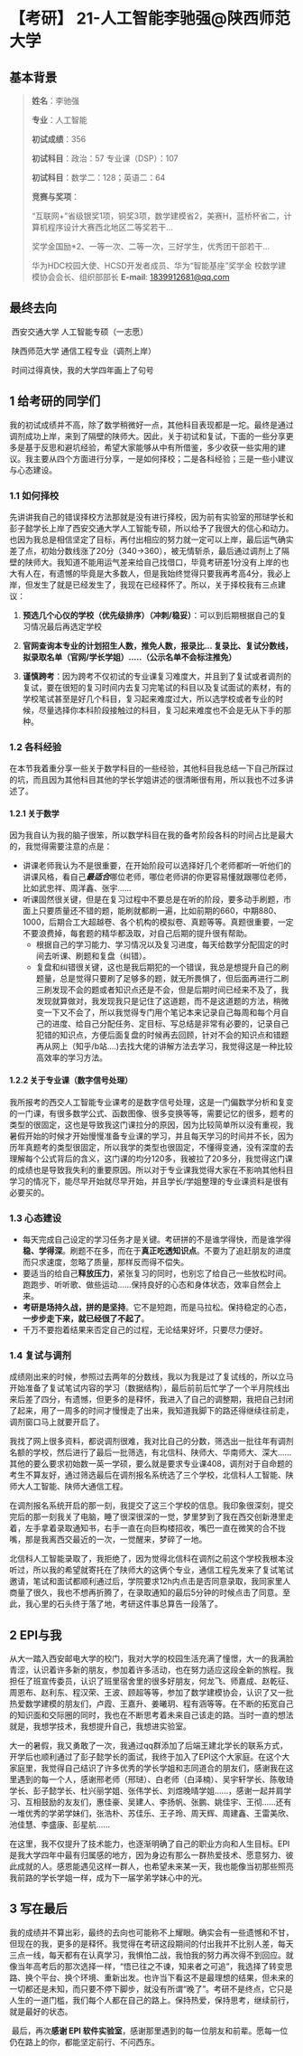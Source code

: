 # 【考研】 21-人工智能李驰强@陕西师范大学

## 基本背景

> **姓名**：李驰强
>
> **专业**：人工智能
>
> **初试成绩**：356
>
> **初试科目**：政治：57  专业课（DSP）：107
>
> **初试科目**：数学二：128；英语二：64
>
> **竞赛与奖项**：
>
> “互联网+”省级银奖1项，铜奖3项，数学建模省2，美赛H，蓝桥杯省二，计算机程序设计大赛西北地区二等奖若干...
>
> 奖学金国励*2、一等一次、二等一次，三好学生，优秀团干部若干...
>
> 华为HDC校园大使、HCSD开发者成员、华为“智能基座”奖学金
> 校数学建模协会会长、组织部部长
> **E-mail**: [1839912681@qq.com](mailto:1839912681@qq.com)

## 最终去向

​		西安交通大学 人工智能专硕（一志愿）

​		陕西师范大学 通信工程专业（调剂上岸）

​    时间过得真快，我的大学四年画上了句号

## 1 给考研的同学们

​		我的初试成绩并不高，除了数学稍微好一点，其他科目表现都是一坨。最终是通过调剂成功上岸，来到了隔壁的陕师大。因此，关于初试和复试，下面的一些分享更多是基于反思和避坑经验，希望大家能够从中有所借鉴，多少收获一些实用的建议。我主要从四个方面进行分享，一是如何择校；二是各科经验；三是一些小建议与心态建设。

### 1.1 如何择校

先讲讲我自己的错误择校方法那就是没有进行择校，因为前有实验室的邢琎学长和彭子懿学长上岸了西安交通大学人工智能专硕，所以给予了我很大的信心和动力。也因为我总是相信坚定了目标，再付出相应的努力就一定可以上岸，最后运气确实差了点，初始分数线涨了20分（340->360），被无情斩杀，最后通过调剂上了隔壁的陕师大。我知道不能用运气差来给自己找借口，毕竟考研差1分没有上岸的也大有人在，有遗憾的毕竟是大多数人，但是我始终觉得只要我再考高4分，我必上岸，但发生了就是已经发生了，我现在已经释怀了。所以，关于择校我有三点建议：

1. **预选几个心仪的学校（优先级排序）（冲刺/稳妥）**：可以到后期根据自己的复习情况最后再选定学校

2. **官网查询本专业的计划招生人数，推免人数，报录比... 复录比、复试分数线，拟录取名单（官网/学长学姐）.....（公示名单不会标注推免）**

3. **谨慎跨考**：因为跨考不仅初试的专业课复习难度大，并且到了复试或者调剂的复试，要在很短的复习时间内去复习完笔试的科目以及复试面试的素材，有的学校笔试甚至是好几个科目，复习起来难度过大，所以选学校或者专业的时候，尽量选择你本科阶段接触过的科目，复习起来难度也不会是无从下手的那种。

### 1.2 各科经验

在本节我着重分享一些关于数学科目的一些经验，其他科目我总结一下自己所踩过的坑，而且因为其他科目其他的学长学姐讲述的很清晰很有用，所以我也不过多讲述了。

#### 1.2.1 关于数学

因为我自认为我的脑子很笨，所以数学科目在我的备考阶段各科的时间占比是最大的，我觉得需要注意的点是：

+ 讲课老师我认为不是很重要，在开始阶段可以选择好几个老师都听一听他们的讲课风格，看自己***最适合***哪位老师，哪位老师讲的你更容易懂就跟哪位老师，比如武忠祥、周洋鑫、张宇......
+ 听课固然很关键，但是在复习过程中不要总是在听的阶段，要多动手刷题，市面上只要质量还不错的题，能刷就都刷一遍，比如前期的660，中期880、1000，后期合工大超越卷、各个机构的模拟卷、真题等等。真题很重要，一定不要浪费掉，每套题的精华都汲取，对自己后期的提升很有帮助。
  + 根据自己的学习能力、学习情况以及复习进度，每天给数学分配固定的时间去听课、刷题和复盘（纠错）。
  + 复盘和纠错很关键，这也是我后期犯的一个错误，我总是想提升自己的刷题量，总是觉得只要刷了足够多的题，就无所畏惧了，但后面再进行二刷三刷发现不会的题或者知识点还是不会，但是后期时间已经来不及了，我发现就算做对，我发现我只是记住了这道题，而不是这道题的方法，稍微变一下又不会了，所以我觉得专门用个笔记本来记录自己每周和每个月自己的进度、给自己分配任务、定目标、写总结是非常有必要的，记录自己犯错的知识点，方便后面复盘的时候再去回顾，针对不会的知识点和错题再从网上（知乎/b站....)去找大佬的讲解方法去学习，我觉得这是一种比较高效率的学习方法。

#### 1.2.2 关于专业课（数字信号处理）

​		我所报考的西交人工智能专业课考的是数字信号处理，这是一门偏数学分析和复变的一门课，有很多数学公式、函数图像、很多变换等等，需要记忆的很多，题考的类型的很固定，这也是导致我这门课拉分的原因，因为比较简单所以没有重视，我暑假开始的时候才开始慢慢准备专业课的学习，并且每天学习的时间并不长，因为历年真题考的类型很固定，所以我学的类型也很固定，不懂得变通，没有深度的去理解每个公式背后的含义，这门课的均分120多，我被拉了20多分，我觉得这门课的成绩也是导致我失利的重要原因。所以对于专业课我觉得大家在不影响其他科目学习的情况下，能尽早开始就尽早开始，并且学长/学姐整理的专业课资料是很有必要买的。

### 1.3  心态建设

  - 每天完成自己设定的学习任务才是关键。考研拼的不是谁学得快，而是谁学得**稳、学得深**。刷题不在多，而在于**真正吃透知识点**。不要为了追赶朋友的进度而只求速度，忽略了质量，那样反而得不偿失。
  - 要适当的给自己**释放压力**，紧张复习的同时，也别忘了给自己一些放松时间。 跑跑步、听听歌、做些运动……保持良好的心态和身体状态，效率自然会上来。
  - **考研是场持久战，拼的是坚持**。它不是短跑，而是马拉松。保持稳定的心态，**一步步走下来，就已经很了不起了**。
  - 千万不要抱着结果来否定自己的过程，无论结果好坏，只要尽力便好。

### 1.4 复试与调剂 

​		成绩刚出来的时候，参照过去两年的分数线，我以为我是过了复试线的，所以立马开始准备了复试笔试内容的学习（数据结构），最后前前后忙学了一个半月院线出来后差了四分，有遗憾，但更多的是释怀，我进入了自己的调整期，我把自己封闭了起来，用了一周多的时间才慢慢走了出来，我知道我脚下的路还得继续往前走，调剂窗口马上就要开启了。

​		我找了网上很多资料，都说调剂很难，我对比自己的分数，筛选出一批往年有调剂名额的学校，然后进行了最后一批筛选，有北信科、陕师大、华南师大、深大......其他的要么要求初始数一英一学硕，要么就是要求专业课408，调剂对于自命题的考生不算友好，通过筛选最后在调剂报名系统选了三个学校，北信科人工智能、陕师大人工智能、陕师大通信工程。

​		在调剂报名系统开启的那一刻，我提交了这三个学校的信息。我印象很深刻，提交完后的那一刻我关了电脑，睡了很深很深的一觉，梦里梦到了我在西交创新港里走着，左手拿着录取通知书，右手一直在向巨构楼招收，嘴巴一直在微笑的合不拢嘴，那是我离西交最近的一次，一觉醒来，梦碎了一地。

​		北信科人工智能录取了，我拒绝了，因为觉得北信科在调剂之前这个学校我根本没听过，所以我的希望就寄托在了陕师大的这俩个专业，通信工程先发来了复试笔试邀请，笔试和面试都顺利通过后，学院要求12h内点击是否同意录取，我同家里人商量了很久，我也不想再折腾了，在录取通知的最后5分钟的时候点击了同意。至此，我心里的石头终于落了地，考研这件事总算告一段落了。

## 2 EPI与我

​		从大一踏入西安邮电大学的校门，我对大学的校园生活充满了憧憬，大一的我满脸青涩，认识着许多新的朋友，参加着许多活动，也在努力适应这段全新的旅程。我担任了班宣传委员，认识了班里宿舍里的很多好朋友，何龙飞、师嘉成、赵乾征、周恩布、赵利东、程汉荣、王波、顾超等等，参加了数学建模协会，认识了又一批热爱数学建模的朋友们，卢霞、王嘉升、姜曦玥、程有涵等等。在不断的拓宽自己的知识面和交际圈的同时，我也在不断思考着未来自己该走的路。当时一直的想法就是，我想学技术，我想提升自己，我想进实验室。

​		大一的暑假，我又勇敢了一次，我通过qq群添加了后端王建北学长的联系方式，开学后也顺利通过了彭子懿学长的面试，我终于加入了EPI这个大家庭。在这个大家庭里，我觉得自己结识了许多优秀的学长学姐和志同道合的朋友们，感谢我在这里遇到的每一个人，感谢邢老师（邢琎）、白老师（白泽楠）、吴宇轩学长、陈敬琦学长、彭子懿学长、杜兴丽学姐、张伟学长、刘煜晚晴学姐......，感谢一起并肩学习、互相鼓励的友友们，惠佳豪、吴建人、李扬帆、张鹏、姚佳宇、王彻......还有一堆优秀的学弟学妹们，张浩朴、苏佳乐、王子玲、周天辉、周建鑫、王雷美欣、池佳慧、李盛康、彭星航......

​		在这里，我不仅提升了技术能力，也逐渐明确了自己的职业方向和人生目标。EPI 是我大学四年中最有归属感的地方，因为身边有那么一群热爱技术、愿意努力、彼此成就的人。感恩能遇见这样一群人，也希望未来某一天，我也能像当初那些照亮我前路的学长学姐一样，成为下一届学弟学妹心中的光。

## 3 写在最后

​		我的成绩并不算出彩，最终的去向也可能称不上耀眼。确实会有一些遗憾和不甘，但现在的我，更多的是释怀。我觉得在考研这段期间的付出我并不比别人差，每天三点一线，每天都有在认真学习，我惧怕二战，我怕我的努力再次得不到回应。就像当年高考后的那次选择一样，“悟已往之不谏，知来者之可追”，我选择了转变思路、换个平台、换个环境、重新出发。也许当下看这不是最理想的结果，但未来的一切都还是未知，而只要不停下脚步，就没有所谓“晚了”。考研不是终点，它只是人生的一道门槛，我们每个人都在自己的路上。保持热爱，保持思考，继续前行，就是最好的状态。

​		最后，再次**感谢 EPI 软件实验室**，感谢那里遇到的每一位朋友和前辈。愿每一位仍在路上的你，都能坚定前行、不问西东。









​		

